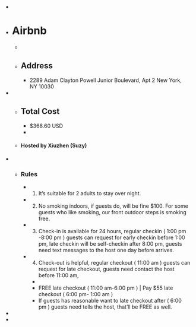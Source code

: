 -
- # Airbnb
	-
	- ## Address
		- 2289 Adam Clayton Powell Junior Boulevard, Apt 2
		  New York, NY 10030
-
	- ## Total Cost
		- $368.60 USD
		-
	- #### Hosted by Xiuzhen (Suzy)
-
	- ### Rules
		- 1. It’s suitable for 2 adults to stay over night.
		- 2. No smoking indoors, if guests do, will be fine $100. For some guests who like smoking, our front outdoor steps is smoking free.
		- 3. Check-in is available for 24 hours, regular checkin ( 1:00 pm -8:00 pm ) guests can request for early checkin before 1:00 pm, late 
		      checkin will be self-checkin after 8:00 pm, guests need text messages to the host one day before arrives.
		- 4. Check-out is helpful, regular checkout ( 11:00 am ) guests can request for late checkout, guests need contact the host before 11:00 
		      am,
			-
			- FREE late checkout ( 11:00 am-6:00 pm ) | Pay $55 late checkout ( 6:00 pm- 1:00 am )
			- If guests has reasonable want to late checkout after ( 6:00 pm ) guests need tells the host, that’ll be FREE as well.
-
-